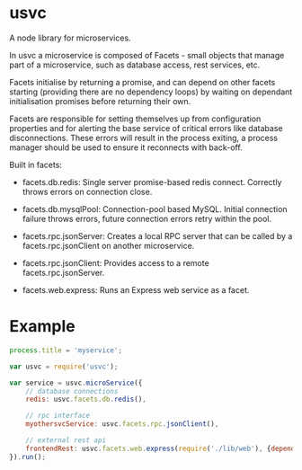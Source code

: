 # usvc

A node library for microservices.

In usvc a microservice is composed of Facets - small objects that manage part of a
microservice, such as database access, rest services, etc.

Facets initialise by returning a promise, and can depend on other facets
starting (providing there are no dependency loops) by waiting on dependant
initialisation promises before returning their own.

Facets are responsible for setting themselves up from configuration properties
and for alerting the base service of critical errors like database
disconnections. These errors will result in the process exiting, a process
manager should be used to ensure it reconnects with back-off.

Built in facets:

* facets.db.redis: Single server promise-based redis connect. Correctly throws
    errors on connection close.

* facets.db.mysqlPool: Connection-pool based MySQL. Initial connection failure
    throws errors, future connection errors retry within the pool.

* facets.rpc.jsonServer: Creates a local RPC server that can be called by a
    facets.rpc.jsonClient on another microservice.

* facets.rpc.jsonClient: Provides access to a remote facets.rpc.jsonServer.

* facets.web.express: Runs an Express web service as a facet.

# Example

```js
process.title = 'myservice';

var usvc = require('usvc');

var service = usvc.microService({
	// database connections
	redis: usvc.facets.db.redis(),

	// rpc interface
	myothersvcService: usvc.facets.rpc.jsonClient(),

	// external rest api
	frontendRest: usvc.facets.web.express(require('./lib/web'), {depends: ['redis']}),
}).run();
```